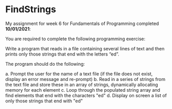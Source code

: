 # FindStrings

My assignment for week 6 for Fundamentals of Programming completed **10/01/2021**:

You are required to complete the following programming exercise:

Write a program that reads in a file containing several lines of text and then prints only those strings that end with the letters “ed”.

The program should do the following:

a.	Prompt the user for the name of a text file (if the file does not exist, display an error message and re-prompt)
b.	Read in a series of strings from the text file and store these in an array of strings, dynamically allocating memory for each element
c.	Loop through the populated string array and find elements that end with the characters "ed"
d.	Display on screen a list of only those strings that end with "ed"

